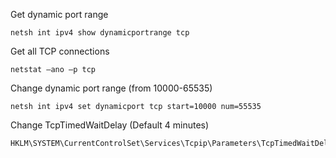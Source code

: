 Get dynamic port range

    netsh int ipv4 show dynamicportrange tcp

Get all TCP connections

    netstat –ano –p tcp
    
Change dynamic port range (from 10000-65535)

    netsh int ipv4 set dynamicport tcp start=10000 num=55535

Change TcpTimedWaitDelay (Default 4 minutes)

    HKLM\SYSTEM\CurrentControlSet\Services\Tcpip\Parameters\TcpTimedWaitDelay

